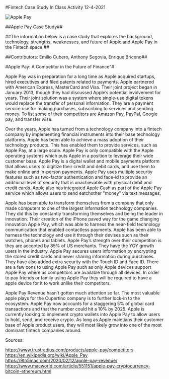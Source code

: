 #Fintech Case Study In Class Activity 12-4-2021

![Apple Pay](https://i.pcmag.com/imagery/reviews/02RJy7OTtPnQQjh37yQDNqx-15..v1598973550.png)

##Apple Pay Case Study##

##The information below is a case study that explores the background, technology, strengths, weaknesses, and future of Apple and Apple Pay in the Fintech space.##

##Contributors: Emilio Cubero, Anthony Segovia, Enrique Briceno##

#Apple Pay: A Competitor in the Future of Finance"#

Apple Pay was in preparation for a long time as Apple acquired startups, hired executives and filed patents related to payments. Apple partnered with American Express, MasterCard and Visa. Their joint project began in January 2013, though they had discussed Apple’s potential involvement for years. Their joint solution was a system where single-use digital tokens would replace the transfer of personal information. They are a payment service use for making purchases, subscribing to services and sending money. To list some of their competitors are Amazon Pay, PayPal, Google pay, and transfer wise.

Over the years, Apple has turned from a technology company into a fintech company by implementing financial instruments into their base technology platforms. Apple has been able to achieve a mass adoption of their technology products. This has enabled them to provide services, such as Apple Pay, at a large scale. Apple Pay is only compatible with the Apple operating systems which puts Apple in a position to leverage their wide customer base. Apple Pay is a digital wallet and mobile payments platform that allows users to digitize their credit and debit cards, and use them to make online and in-person payments. Apple Pay uses multiple securtiy features such as two-factor authentication and face-id to provide an additional level of security that is unachievable with physical debit and credit cards. Apple also has integrated Apple Cash as part of the Apple Pay service which allows users to send eatchother "money" via text messages. 

Apple has been able to transform themselves from a company that only made computers to one of the largest information technology companies. They did this by constantly transforming themselves and being the leader in innovation. Their creation of the iPhone paved way for the game changing innovation Apple Pay, which was able to harness the near-field technology communication that enabled contactless payments. Apple has been able to harness the technology and use it through their devises such as their watches, phones and tablets. Apple Pay’s strength over their competition is they are accepted by 85% of US merchants. They have the YOY growth users in the industry. Apple Pay secures users information by encrypting the stored credit cards and never sharing information during purchases. They have also added extra security with the Touch ID and Face ID. There are a few cons to using Apple Pay such as only Apple devices support Apple Pay where as competitors are available through all devices. In order to pay friends or family using Apple Pay they will be required to have a apple device for it to work unlike their competitors.

Apple Pay Revenue hasn’t gotten much attention so far. The most valuable apple plays for the Cupertino company is to further lock-in to the ecosystem. Apple Pay now accounts for a staggering 5% of global card transactions and that the number could hit a 10% by 2025. Apple is currently looking to implement crypto wallets into Apple Pay to allow users to hold, send, and receive crypto. As long as Apple maintians their customer base of Apple product users, they will most likely grow into one of the most dominant fintech companies around.

Sources:

https://www.trustradius.com/products/apple-pay/competitors
https://en.wikipedia.org/wiki/Apple_Pay
https://9to5mac.com/2020/02/12/apple-pay-revenue/
https://www.macworld.com/article/551151/apple-pay-cryptocurrency-bitcoin-ethereum.html




